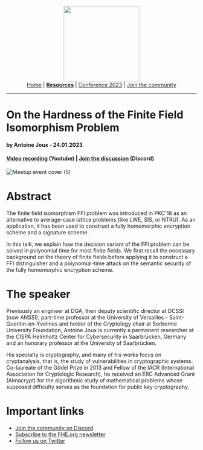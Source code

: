 <!-- Main header navigation -->
<p align="center">
  <img width="200" src="https://user-images.githubusercontent.com/5758427/180978488-db825482-5a58-4c7c-9589-c494a6f0be04.png"><br/>
  <a href="https://fhe-org.github.io">Home</a> | <a href="https://fhe-org.github.io/resources"><b>Resources</b></a> | <a href="https://fhe-org.github.io/conferences/conference-2023/home">Conference 2023</a> | <a href="https://fhe-org.github.io/community">Join the community</a>
</p>
<hr/>
<!-- /Main header navigation -->

# On the Hardness of the Finite Field Isomorphism Problem
#### by Antoine Joux - 24.01.2023
#### <a href="https://www.youtube.com/watch?v=74wsTqr-b9I">Video recording</a> (Youtube) | <a href="https://discord.fhe.org">Join the discussion</a> (Discord)

![Meetup event cover (5)](https://user-images.githubusercontent.com/5758427/215110868-a45625fa-d047-4342-938e-fe578c1a704b.png)

# Abstract
The finite field isomorphism FFI problem was introduced in PKC'18 as an alternative to average-case lattice problems (like LWE, SIS, or NTRU). As an application, it has been used to construct a fully homomorphic encryption scheme and a signature scheme.

In this talk, we explain how the decision variant of the FFI problem can be solved in polynomial time for most finite fields.
We first recall the necessary background on the theory of finite fields before applying it to construct a FFI distinguisher and a polynomial-time attack on the semantic security of the fully homomorphic encryption scheme.

# The speaker
Previously an engineer at DGA, then deputy scientific director at DCSSI (now ANSSI), part-time professor at the University of Versailles - Saint-Quentin-en-Yvelines and holder of the Cryptology chair at Sorbonne University Foundation, Antoine Joux is currently a permanent researcher at the CISPA Helmholtz Center for Cybersecurity in Saarbrücken, Germany and an honorary professor at the University of Saarbrücken.

His specialty is cryptography, and many of his works focus on cryptanalysis, that is, the study of vulnerabilities in cryptographic systems. Co-laureate of the Gödel Prize in 2013 and Fellow of the IACR (International Association for Cryptologic Research), he received an ERC Advanced Grant (Almacrypt) for the algorithmic study of mathematical problems whose supposed difficulty serves as the foundation for public key cryptography.

# Important links
- <a href="https://discord.fhe.org">Join the community on Discord</a>
- <a href="https://fheorg.substack.com">Subscribe to the FHE.org newsletter</a>
- <a href="https://twitter.com/fhe_org">Follow us on Twitter</a>
